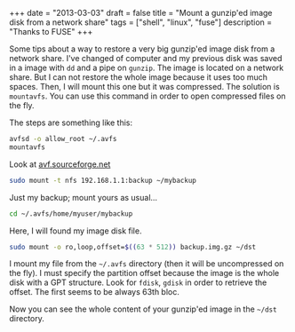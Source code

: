 +++
date = "2013-03-03"
draft = false
title = "Mount a gunzip'ed image disk from a network share"
tags = ["shell", "linux", "fuse"]
description = "Thanks to FUSE"
+++

Some tips about a way to restore a very big gunzip'ed image disk from a network
share. I've changed of computer and my previous disk was saved in a image with
`dd` and a pipe on `gunzip`. The image is located on a network share. But I can
not restore the whole image because it uses too much spaces. Then, I will mount
this one but it was compressed. The solution is `mountavfs`. You can use this
command in order to open compressed files on the fly.

The steps are something like this:

```sh
avfsd -o allow_root ~/.avfs
mountavfs
```

Look at [avf.sourceforge.net](http://avf.sourceforge.net)

```sh
sudo mount -t nfs 192.168.1.1:backup ~/mybackup
```

Just my backup; mount yours as usual...

```sh
cd ~/.avfs/home/myuser/mybackup
```

Here, I will found my image disk file.

```sh
sudo mount -o ro,loop,offset=$((63 * 512)) backup.img.gz ~/dst
```

I mount my file from the `~/.avfs` directory (then it will be uncompressed on
the fly). I must specify the partition offset because the image is the whole
disk with a GPT structure. Look for `fdisk`, `gdisk` in order to retrieve the
offset. The first seems to be always 63th bloc.

Now you can see the whole content of your gunzip'ed image in the `~/dst`
directory.

